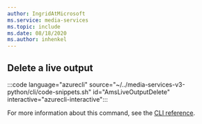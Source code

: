 ```yaml
---
author: IngridAtMicrosoft
ms.service: media-services 
ms.topic: include
ms.date: 08/18/2020
ms.author: inhenkel
---
```


## Delete a live output

:::code language="azurecli" source="~/../media-services-v3-python/cli/code-snippets.sh" id="AmsLiveOutputDelete" interactive="azurecli-interactive":::

For more information about this command, see the [CLI reference](/cli/azure/ams/live-output?view=azure-cli-latest#az-ams-live-output-delete).
